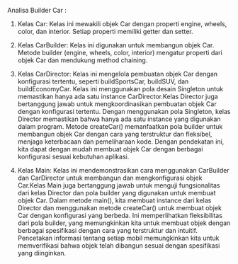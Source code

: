 Analisa Builder Car : 

1. Kelas Car: Kelas ini mewakili objek Car dengan properti engine, wheels, color, dan interior. Setiap properti memiliki getter dan setter.

2. Kelas CarBuilder: Kelas ini digunakan untuk membangun objek Car. Metode builder (engine, wheels, color, interior) mengatur properti dari objek Car dan mendukung method chaining.

3. Kelas CarDirector: Kelas ini mengelola pembuatan objek Car dengan konfigurasi tertentu, seperti buildSportsCar, buildSUV, dan buildEconomyCar. Kelas ini menggunakan pola desain Singleton untuk memastikan hanya ada satu instance CarDirector.Kelas Director juga  bertanggung jawab untuk mengkoordinasikan pembuatan objek Car dengan konfigurasi tertentu. Dengan menggunakan pola Singleton, kelas Director memastikan bahwa hanya ada satu instance yang digunakan dalam program. Metode createCar() memanfaatkan pola builder untuk membangun objek Car dengan cara yang terstruktur dan fleksibel, menjaga keterbacaan dan pemeliharaan kode. Dengan pendekatan ini, kita dapat dengan mudah membuat objek Car dengan berbagai konfigurasi sesuai kebutuhan aplikasi.

4. Kelas Main: Kelas ini mendemonstrasikan cara menggunakan CarBuilder dan CarDirector untuk membangun dan mengkonfigurasi objek Car.Kelas Main juga bertanggung jawab untuk menguji fungsionalitas dari kelas Director dan pola builder yang digunakan untuk membuat objek Car. Dalam metode main(), kita membuat instance dari kelas Director dan menggunakan metode createCar() untuk membuat objek Car dengan konfigurasi yang berbeda. Ini memperlihatkan fleksibilitas dari pola builder, yang memungkinkan kita untuk membuat objek dengan berbagai spesifikasi dengan cara yang terstruktur dan intuitif. Pencetakan informasi tentang setiap mobil memungkinkan kita untuk memverifikasi bahwa objek telah dibangun sesuai dengan spesifikasi yang diinginkan.
